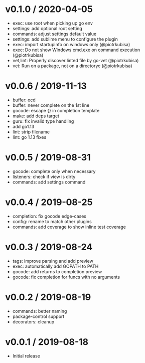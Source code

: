 
v0.1.0 / 2020-04-05
===================

  * exec: use root when picking up go env
  * settings: add optional root setting
  * commands: adjust settings default value
  * settings: add sublime menu to configure the plugin
  * exec: import startupinfo on windows only (@piotrkubisa)
  * exec: Do not show Windows cmd.exe on command execution (@piotrkubisa)
  * vet,lint: Properly discover linted file by go-vet (@piotrkubisa)
  * vet: Run on a package, not on a directoryc (@piotrkubisa)

v0.0.6 / 2019-11-13
===================

  * buffer: ocd
  * buffer: never complete on the 1st line
  * gocode: escape {} in completion template
  * make: add deps target
  * guru: fix invalid type handling
  * add go1.13
  * lint: strip filename
  * lint: go 1.13 fixes

v0.0.5 / 2019-08-31
===================

  * gocode: complete only when necessary
  * listeners: check if view is dirty
  * commands: add settings command

v0.0.4 / 2019-08-25
===================

  * completion: fix gocode edge-cases
  * config: rename to match other plugins
  * commands: add coverage to show inline test coverage

v0.0.3 / 2019-08-24
===================

  * tags: improve parsing and add preview
  * exec: automatically add GOPATH to PATH
  * gocode: add returns to completion preview
  * gocode: fix completion for funcs with no arguments

v0.0.2 / 2019-08-19
===================

  * commands: better naming
  * package-control support
  * decorators: cleanup

v0.0.1 / 2019-08-18
===================

  * Initial release
